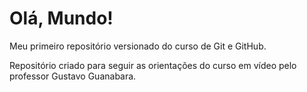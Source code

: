 # Olá, Mundo!
 Meu primeiro repositório versionado do curso de Git e GitHub.

 Repositório criado para seguir as orientações do curso em vídeo pelo professor Gustavo Guanabara.
